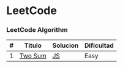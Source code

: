 # LeetCode

### LeetCode Algorithm

| #    | Titulo                                            | Solucion | Dificultad |
| ---- | ------------------------------------------------- | -------- | ---------- |
| 1    | [Two Sum](https://leetcode.com/problems/two-sum/) | [JS](https://github.com/AGutierrezR/leetcode/blob/master/algorithms/js/twoSum/twoSum.js)       | Easy       |


